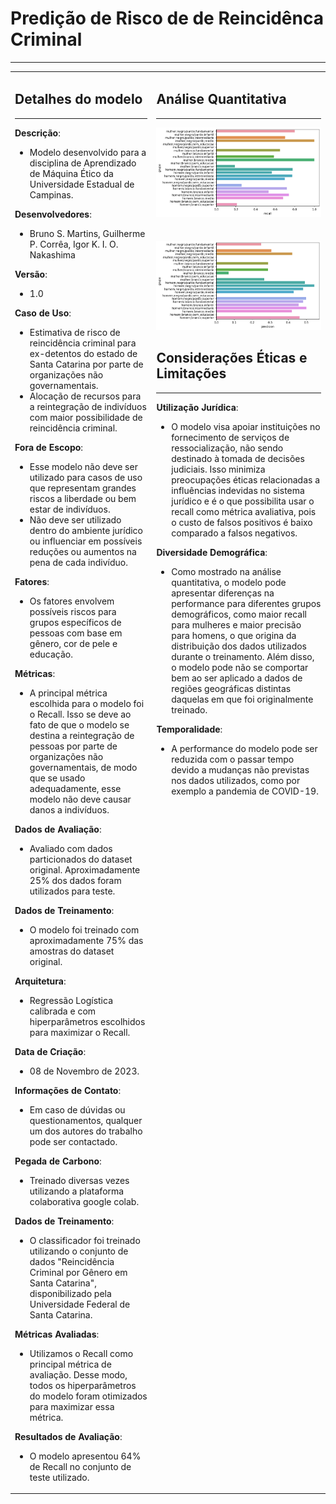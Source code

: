 
# **Predição de Risco de de Reincidênca Criminal**  

***

<table>

<td>

## **Detalhes do modelo**

***

**Descrição**: 
- Modelo desenvolvido para a disciplina de Aprendizado de Máquina Ético da Universidade Estadual de Campinas.
 
**Desenvolvedores**: 
- Bruno S. Martins, Guilherme P. Corrêa, Igor K. I. O. Nakashima
 
**Versão**: 
- 1.0

**Caso de Uso**: 
- Estimativa de risco de reincidência criminal para ex-detentos do estado de Santa Catarina por parte de organizações não governamentais.
- Alocação de recursos para a reintegração de indivíduos com maior possibilidade de reincidência criminal.
 
**Fora de Escopo**: 
- Esse modelo não deve ser utilizado para casos de uso
que representam grandes riscos a liberdade ou bem estar de indivíduos. 
- Não deve ser utilizado dentro do ambiente jurídico ou influenciar em possíveis reduções ou aumentos na pena de cada indivíduo.

**Fatores**:
- Os fatores envolvem possíveis riscos para grupos específicos de pessoas com base em gênero, cor de pele e educação. 
 
**Métricas**:
- A principal métrica escolhida para o modelo foi o Recall. Isso se deve ao fato de que o modelo se destina a reintegração de pessoas por parte de organizações não governamentais,
de modo que se usado adequadamente, esse modelo não deve causar danos a indivíduos.

**Dados de Avaliação**:
- Avaliado com dados particionados do dataset original. Aproximadamente 25% dos dados foram utilizados para teste.

**Dados de Treinamento**:
- O modelo foi treinado com aproximadamente 75% das amostras do dataset original.

**Arquitetura**: 
- Regressão Logística calibrada e com hiperparâmetros escolhidos para maximizar o Recall.

**Data de Criação**: 
- 08 de Novembro de 2023.

**Informações de Contato**: 
- Em caso de dúvidas ou questionamentos, qualquer um 
dos autores do trabalho pode ser contactado.
 
**Pegada de Carbono**: 
- Treinado diversas vezes utilizando a plataforma colaborativa google colab.

**Dados de Treinamento**: 
- O classificador foi treinado utilizando o conjunto de dados 
"Reincidência Criminal por Gênero em Santa Catarina", disponibilizado pela 
Universidade Federal de Santa Catarina.

**Métricas Avaliadas**: 
- Utilizamos o Recall como principal métrica de avaliação. 
Desse modo, todos os hiperparâmetros do modelo foram otimizados para 
maximizar essa métrica.

**Resultados de Avaliação**: 
- O modelo apresentou 64% de Recall no conjunto de 
teste utilizado. 
 
</td>

<td style="vertical-align: top">

## **Análise Quantitativa**
***

<img src="./assets/recall_per_group.png" style="margin-bottom: 35px">

<img src="./assets/precision_per_group.png">

## **Considerações Éticas e Limitações**

***

**Utilização Jurídica**: 
- O modelo visa apoiar instituições no fornecimento de serviços de ressocialização, não sendo destinado à tomada de decisões judiciais. Isso minimiza preocupações éticas relacionadas a influências indevidas no sistema jurídico e é o que possibilita usar o recall como métrica avaliativa, pois o custo de falsos positivos é baixo comparado a falsos negativos.

**Diversidade Demográfica**:

- Como mostrado na análise quantitativa, o modelo pode apresentar diferenças na performance para diferentes grupos demográficos, como maior recall para mulheres e maior precisão para homens, o que origina da distribuição dos dados utilizados durante o treinamento. Além disso, o modelo pode não se comportar bem ao ser aplicado a dados de regiões geográficas distintas daquelas em que foi originalmente treinado.

**Temporalidade**:

- A performance do modelo pode ser reduzida com o passar tempo devido a mudanças não previstas nos dados utilizados, como por exemplo a pandemia de COVID-19.

</td>

</table>
